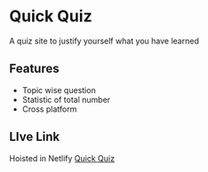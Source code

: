 # Quick Quiz

A quiz site to justify yourself what you have learned

## Features

- Topic wise question
- Statistic of total number
- Cross platform

## LIve Link

Hoisted in Netlify [Quick Quiz](https://quick-quiz-4554.netlify.app/)
